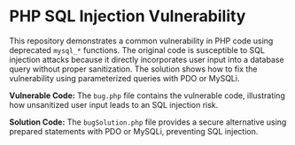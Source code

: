 # PHP SQL Injection Vulnerability
This repository demonstrates a common vulnerability in PHP code using deprecated `mysql_*` functions. The original code is susceptible to SQL injection attacks because it directly incorporates user input into a database query without proper sanitization.  The solution shows how to fix the vulnerability using parameterized queries with PDO or MySQLi. 

**Vulnerable Code:**
The `bug.php` file contains the vulnerable code, illustrating how unsanitized user input leads to an SQL injection risk.

**Solution Code:**
The `bugSolution.php` file provides a secure alternative using prepared statements with PDO or MySQLi, preventing SQL injection.